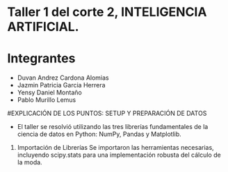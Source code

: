 # Taller 1 del corte 2, INTELIGENCIA ARTIFICIAL.
# Integrantes
- Duvan Andrez Cardona Alomias
- Jazmin Patricia Garcia Herrera
- Yensy Daniel Montaño
- Pablo Murillo Lemus


#EXPLICACIÓN DE LOS PUNTOS: SETUP Y PREPARACIÓN DE DATOS
- El taller se resolvió utilizando las tres librerías fundamentales de la ciencia de datos en Python: NumPy, Pandas y Matplotlib.

1. Importación de Librerías
Se importaron las herramientas necesarias, incluyendo scipy.stats para una implementación robusta del cálculo de la moda.
